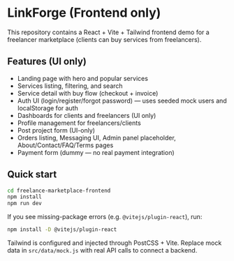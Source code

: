 # LinkForge (Frontend only)

This repository contains a React + Vite + Tailwind frontend demo for a freelancer marketplace (clients can buy services from freelancers).

## Features (UI only)
- Landing page with hero and popular services
- Services listing, filtering, and search
- Service detail with buy flow (checkout + invoice)
- Auth UI (login/register/forgot password) — uses seeded mock users and localStorage for auth
- Dashboards for clients and freelancers (UI only)
- Profile management for freelancers/clients
- Post project form (UI-only)
- Orders listing, Messaging UI, Admin panel placeholder, About/Contact/FAQ/Terms pages
- Payment form (dummy — no real payment integration)


## Quick start
```bash
cd freelance-marketplace-frontend
npm install
npm run dev
```

If you see missing-package errors (e.g. `@vitejs/plugin-react`), run:
```bash
npm install -D @vitejs/plugin-react
```

Tailwind is configured and injected through PostCSS + Vite. Replace mock data in `src/data/mock.js` with real API calls to connect a backend.
